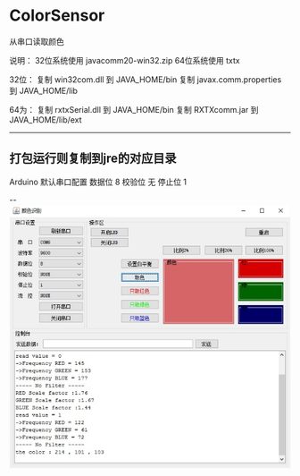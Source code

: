 # ColorSensor

从串口读取颜色


说明：
32位系统使用 javacomm20-win32.zip
64位系统使用 txtx

32位：
复制 win32com.dll 到 JAVA_HOME/bin
复制 javax.comm.properties 到 JAVA_HOME/lib

64为：
复制 rxtxSerial.dll 到 JAVA_HOME/bin
复制 RXTXcomm.jar 到 JAVA_HOME/lib/ext

---
打包运行则复制到jre的对应目录
---
Arduino 默认串口配置
数据位 8
校验位 无
停止位 1

--
![image](https://github.com/wangwen135/ColorSensor/blob/master/ColorSensor/src/main/resources/image/%E8%BD%AF%E4%BB%B6%E6%88%AA%E5%9B%BE.jpg)
